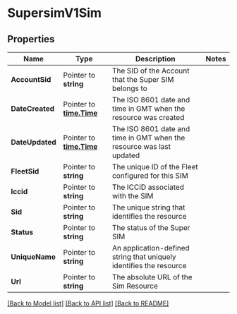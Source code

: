 # SupersimV1Sim

## Properties

Name | Type | Description | Notes
------------ | ------------- | ------------- | -------------
**AccountSid** | Pointer to **string** | The SID of the Account that the Super SIM belongs to |
**DateCreated** | Pointer to [**time.Time**](time.Time.md) | The ISO 8601 date and time in GMT when the resource was created |
**DateUpdated** | Pointer to [**time.Time**](time.Time.md) | The ISO 8601 date and time in GMT when the resource was last updated |
**FleetSid** | Pointer to **string** | The unique ID of the Fleet configured for this SIM |
**Iccid** | Pointer to **string** | The ICCID associated with the SIM |
**Sid** | Pointer to **string** | The unique string that identifies the resource |
**Status** | Pointer to **string** | The status of the Super SIM |
**UniqueName** | Pointer to **string** | An application-defined string that uniquely identifies the resource |
**Url** | Pointer to **string** | The absolute URL of the Sim Resource |

[[Back to Model list]](../README.md#documentation-for-models) [[Back to API list]](../README.md#documentation-for-api-endpoints) [[Back to README]](../README.md)


